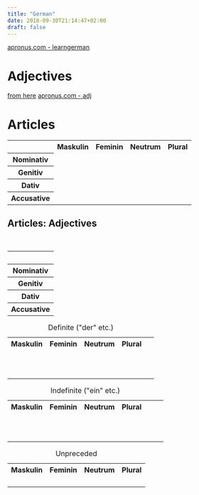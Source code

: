 ```yaml
---
title: "German"
date: 2018-09-30T21:14:47+02:00
draft: false
---
```


<a href="https://www.apronus.com/learngerman/learngerman.htm">apronus.com - learngerman</a>

# Adjectives
<a href="https://germangrinds.com/2011/06/14/the-slightly-easier-way-to-learn-german-adjective-endings/">from here</a>
<a href="https://www.apronus.com/learngerman/adj.htm">apronus.com - adj</a>

<h1>Articles</h1>

<table>
  <tr>
    <th></th>
    <th>Maskulin</th>
    <th>Feminin</th>
    <th>Neutrum</th>
    <th>Plural</th>
  </tr>
  <tr>
    <th>Nominativ</th>
    <td class="der"></td>
    <td class="die"></td>
    <td class="das"></td>
    <td class="die"></td>
  </tr>
  <tr>
    <th>Genitiv</th>
    <td class="des"></td>
    <td class="der" rowspan="2"></td>
    <td class="des"></td>
    <td class="der"></td>
  </tr>
  <tr>
    <th>Dativ</th>
    <td class="dem"></td>
    <td class="dem"></td>
    <td class="den"></td>
  </tr>
  <tr>
    <th>Accusative</th>
    <td class="den"></td>
    <td class="die"></td>
    <td class="das"></td>
    <td class="die"></td>
  </tr>
</table>

<h2>Articles: Adjectives</h2>

<div class="adj-wrap">
  <table>
    <caption>&nbsp;</caption>
    <tr>
      <th>&nbsp;</th>
    </tr>
    <tr>
      <th>Nominativ</th>
    </tr>
    <tr>
      <th>Genitiv</th>
    </tr>
    <tr>
      <th>Dativ</th>
    </tr>
    <tr>
      <th>Accusative</th>
    </tr>
  </table>
  <table>
    <caption>Definite ("der" etc.)</thcaption>
      <tbody>
        <tr>
          <th>Maskulin</th>
          <th>Feminin</th>
          <th>Neutrum</th>
          <th>Plural</th>
        </tr>
        <tr>
          <td class="-e" colspan="3"></td>
          <td class="-en" rowspan="4"></td>
        </tr>
        <tr>
          <td class="-en" rowspan="3"></td>
          <td class="-en" rowspan="2"></td>
          <td class="-en" rowspan="2"></td>
          <td>&nbsp;</td>
        </tr>
        <tr>
          <td>&nbsp;</td>
        </tr>
        <tr>
          <td class="-e" colspan="2"></td>
        </tr>
      </tbody>
  </table>

  <table>
    <caption>Indefinite ("ein" etc.)</caption>
    <tbody>
      <tr>
        <th>Maskulin</th>
        <th>Feminin</th>
        <th>Neutrum</th>
        <th>Plural</th>
      </tr>
      <tr>
        <td class="-er"></td>
        <td class="-e"></td>
        <td class="-es"></td>
        <td class="-en" rowspan="4"></td>
      </tr>
      <tr>
        <td class="-en" rowspan="3"></td>
        <td class="-en" rowspan="2"></td>
        <td class="-en" rowspan="2"></td>
        <td>&nbsp;</td>
      </tr>
      <tr>
        <td>&nbsp;</td>
        <td>&nbsp;</td>
      </tr>
      <tr>
        <td class="-e"></td>
        <td class="-es"></td>
      </tr>
    </tbody>
  </table>

  <table>
    <caption>Unpreceded</thcaption>
      <tbody>
        <tr>
          <th>Maskulin</th>
          <th>Feminin</th>
          <th>Neutrum</th>
          <th>Plural</th>
        </tr>
        <tr>
          <td class="-er"></td>
          <td class="-e"></td>
          <td class="-es"></td>
          <td class="-e"></td>
        </tr>
        <tr>
          <td class="-en"></td>
          <td class="-er" rowspan="2"></td>
          <td class="-en"></td>
          <td class="-er"></td>
        </tr>
        <tr>
          <td class="-em"></td>
          <td class="-em"></td>
          <td class="-en"></td>
        </tr>
        <tr>
          <td class="-en"></td>
          <td class="-e"></td>
          <td class="-es"></td>
          <td class="-e"></td>
        </tr>
      </tbody>
  </table>
</div>